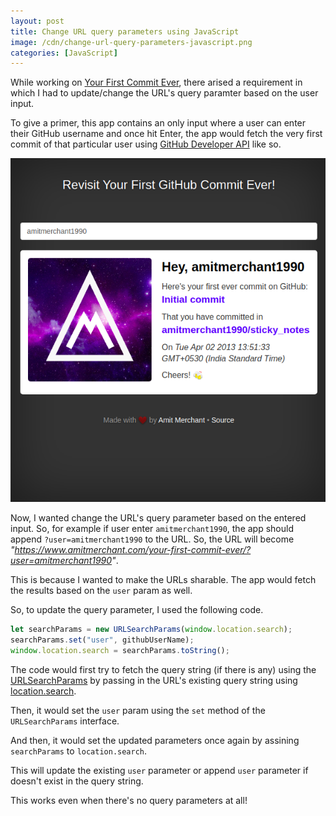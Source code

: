 ```yaml
---
layout: post
title: Change URL query parameters using JavaScript
image: /cdn/change-url-query-parameters-javascript.png
categories: [JavaScript]
---
```


While working on [Your First Commit Ever](https://www.amitmerchant.com/your-first-commit-ever/), there arised a requirement in which I had to update/change the URL's query paramter based on the user input.

To give a primer, this app contains an only input where a user can enter their GitHub username and once hit Enter, the app would fetch the very first commit of that particular user using [GitHub Developer API](https://developer.github.com/v3/) like so.

![Your First Commit Ever Demo](/images/your-first-github-commit.png)

Now, I wanted change the URL's query parameter based on the entered input. So, for example if user enter `amitmerchant1990`, the app should append `?user=amitmerchant1990` to the URL. So, the URL will become *"https://www.amitmerchant.com/your-first-commit-ever/?user=amitmerchant1990"*.

This is because I wanted to make the URLs sharable. The app would fetch the results based on the `user` param as well.

So, to update the query parameter, I used the following code.

```js
let searchParams = new URLSearchParams(window.location.search);
searchParams.set("user", githubUserName);
window.location.search = searchParams.toString();
```

The code would first try to fetch the query string (if there is any) using the [URLSearchParams](https://developer.mozilla.org/en-US/docs/Web/API/URLSearchParams) by passing in the URL's existing query string using [location.search](https://developer.mozilla.org/en-US/docs/Web/API/Location/search). 

Then, it would set the `user` param using the `set` method of the `URLSearchParams` interface. 

And then, it would set the updated parameters once again by assining `searchParams` to `location.search`.

This will update the existing `user` parameter or append `user` parameter if doesn't exist in the query string.

This works even when there's no query parameters at all!